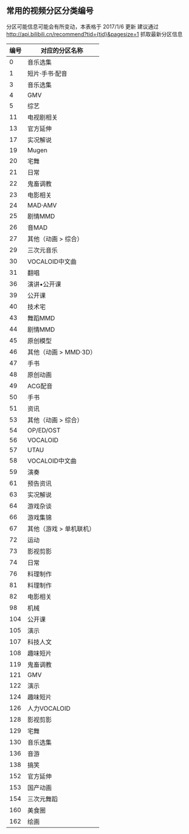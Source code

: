 ## 常用的视频分区分类编号

分区可能信息可能会有所变动，本表格于 2017/1/6 更新
建议通过 http://api.bilibili.cn/recommend?tid={tid}&pagesize=1 抓取最新分区信息

|编号|对应的分区名称|
|----|--------------|
|   0 | 音乐选集               |
|   1 | 短片·手书·配音         |
|   3 | 音乐选集               |
|   4 | GMV                    |
|   5 | 综艺                   |
|  11 | 电视剧相关             |
|  13 | 官方延伸               |
|  17 | 实况解说               |
|  19 | Mugen                  |
|  20 | 宅舞                   |
|  21 | 日常                   |
|  22 | 鬼畜调教               |
|  23 | 电影相关               |
|  24 | MAD·AMV                |
|  25 | 剧情MMD                |
|  26 | 音MAD                  |
|  27 | 其他（动画 > 综合）     |
|  29 | 三次元音乐             |
|  30 | VOCALOID中文曲         |
|  31 | 翻唱                   |
|  36 | 演讲•公开课            |
|  39 | 公开课                 |
|  40 | 技术宅                 |
|  43 | 舞蹈MMD                |
|  44 | 剧情MMD                |
|  45 | 原创模型               |
|  46 | 其他（动画 > MMD·3D）   |
|  47 | 手书                   |
|  48 | 原创动画               |
|  49 | ACG配音                |
|  50 | 手书                   |
|  51 | 资讯                   |
|  53 | 其他（动画 > 综合）       |
|  54 | OP/ED/OST              |
|  56 | VOCALOID               |
|  57 | UTAU                   |
|  58 | VOCALOID中文曲         |
|  59 | 演奏                   |
|  61 | 预告资讯               |
|  63 | 实况解说               |
|  64 | 游戏杂谈               |
|  66 | 游戏集锦               |
|  67 | 其他（游戏 > 单机联机）   |
|  72 | 运动                   |
|  73 | 影视剪影               |
|  74 | 日常                   |
|  76 | 料理制作               |
|  81 | 料理制作               |
|  82 | 电影相关               |
|  98 | 机械                   |
| 104 | 公开课                 |
| 105 | 演示                   |
| 107 | 科技人文               |
| 108 | 趣味短片               |
| 119 | 鬼畜调教               |
| 121 | GMV                    |
| 122 | 演示                   |
| 124 | 趣味短片               |
| 126 | 人力VOCALOID           |
| 128 | 影视剪影               |
| 129 | 宅舞                   |
| 130 | 音乐选集               |
| 136 | 音游                   |
| 138 | 搞笑                   |
| 152 | 官方延伸               |
| 153 | 国产动画               |
| 154 | 三次元舞蹈             |
| 160 | 美食圈                 |
| 162 | 绘画                   |

